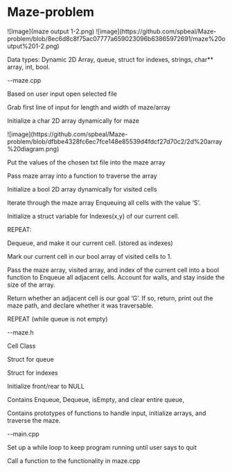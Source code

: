 # Maze-problem

<div className=''>
![Image](maze output 1-2.png)
![image](https://github.com/spbeal/Maze-problem/blob/8ec6d8c8f75ac07777a659023096b63865972691/maze%20output%201-2.png)
<p>Data types: Dynamic 2D Array, queue, struct for indexes, strings, char** array, int, bool.</p>
<p></p>

<p>--maze.cpp </p>
<p>Based on user input open selected file</p>
<p>Grab first line of input for length and width of maze/array</p>
<p>Initialize a char 2D array dynamically for maze</p>
![image](https://github.com/spbeal/Maze-problem/blob/dfbbe4328fc6ec7fce148e85539d4fdcf27d70c2/2d%20array%20diagram.png)
<p>Put the values of the chosen txt file into the maze array</p>
<p>Pass maze array into a function to traverse the array</p>
<p>Initialize a bool 2D array dynamically for visited cells</p>
<p>Iterate through the maze array Enqueuing all cells with the value ‘S’. </p>
<p>Initialize a struct variable for Indexes(x,y) of our current cell.</p>

<p>REPEAT:</p>
<p>Dequeue, and make it our current cell. (stored as indexes)</p>
<p>Mark our current cell in our bool array of visited cells to 1. </p>
<p>Pass the maze array, visited array, and index of the current cell into a bool function to Enqueue all adjacent cells. Account for walls, and stay inside the size of the array. </p>
<p>Return whether an adjacent cell is our goal ‘G’. If so, return, print out the maze path, and declare whether it was traversable. </p>
<p>REPEAT (while queue is not empty)</p>

<p>--maze.h </p>
<p> Cell Class  </p>
<p>Struct for queue</p>
<p>Struct for indexes</p>
<p>Initialize front/rear to NULL</p>
<p>Contains Enqueue, Dequeue, isEmpty, and clear entire queue, </p>
<p>Contains prototypes of functions to handle input, initialize arrays, and traverse the maze. </p>

<p>--main.cpp </p>
<p>Set up a while loop to keep program running until user says to quit</p>
<p>Call a function to the functionality in maze.cpp</p>

</div>
